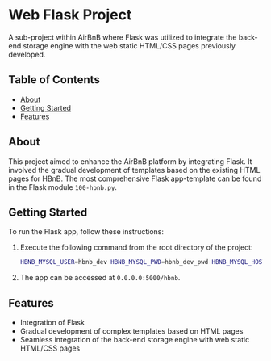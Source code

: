 # Web Flask Project

A sub-project within AirBnB where Flask was utilized to integrate the back-end storage engine with the web static HTML/CSS pages previously developed.

## Table of Contents

- [About](#about)
- [Getting Started](#getting-started)
- [Features](#features)

## About

This project aimed to enhance the AirBnB platform by integrating Flask. It involved the gradual development of templates based on the existing HTML pages for HBnB. The most comprehensive Flask app-template can be found in the Flask module `100-hbnb.py`.

## Getting Started

To run the Flask app, follow these instructions:

1. Execute the following command from the root directory of the project:

   ```bash
   HBNB_MYSQL_USER=hbnb_dev HBNB_MYSQL_PWD=hbnb_dev_pwd HBNB_MYSQL_HOST=localhost HBNB_MYSQL_DB=hbnb_dev_db HBNB_TYPE_STORAGE=db python3 -m web_flask.100-hbnb
   ```

2. The app can be accessed at `0.0.0.0:5000/hbnb`.

## Features

- Integration of Flask
- Gradual development of complex templates based on HTML pages
- Seamless integration of the back-end storage engine with web static HTML/CSS pages

